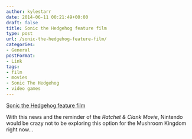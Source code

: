 ```yaml
---
author: kylestarr
date: 2014-06-11 00:21:49+00:00
draft: false
title: Sonic the Hedgehog feature film
type: post
url: /sonic-the-hedgehog-feature-film/
categories:
- General
postFormat:
- Link
tags:
- film
- movies
- Sonic The Hedgehog
- video games
---
```


[Sonic the Hedgehog feature film](http://www.polygon.com/2014/6/10/5798434/sonic-hedgehog-movie-marza-sony)

With this news and the reminder of the _Ratchet & Clank Movie_, Nintendo would be crazy not to be exploring this option for the Mushroom Kingdom right now…

